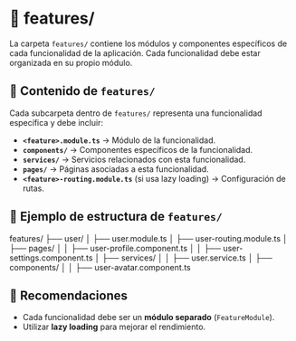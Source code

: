 # 📂 features/

La carpeta `features/` contiene los módulos y componentes específicos de cada funcionalidad de la aplicación. Cada funcionalidad debe estar organizada en su propio módulo.

## 📁 Contenido de `features/`
Cada subcarpeta dentro de `features/` representa una funcionalidad específica y debe incluir:
- **`<feature>.module.ts`** → Módulo de la funcionalidad.
- **`components/`** → Componentes específicos de la funcionalidad.
- **`services/`** → Servicios relacionados con esta funcionalidad.
- **`pages/`** → Páginas asociadas a esta funcionalidad.
- **`<feature>-routing.module.ts`** (si usa lazy loading) → Configuración de rutas.

## 📌 Ejemplo de estructura de `features/`
features/ ├── user/ │ ├── user.module.ts │ ├── user-routing.module.ts │ ├── pages/ │ │ ├── user-profile.component.ts │ │ ├── user-settings.component.ts │ ├── services/ │ │ ├── user.service.ts │ ├── components/ │ │ ├── user-avatar.component.ts


## 📌 Recomendaciones
- Cada funcionalidad debe ser un **módulo separado** (`FeatureModule`).
- Utilizar **lazy loading** para mejorar el rendimiento.
